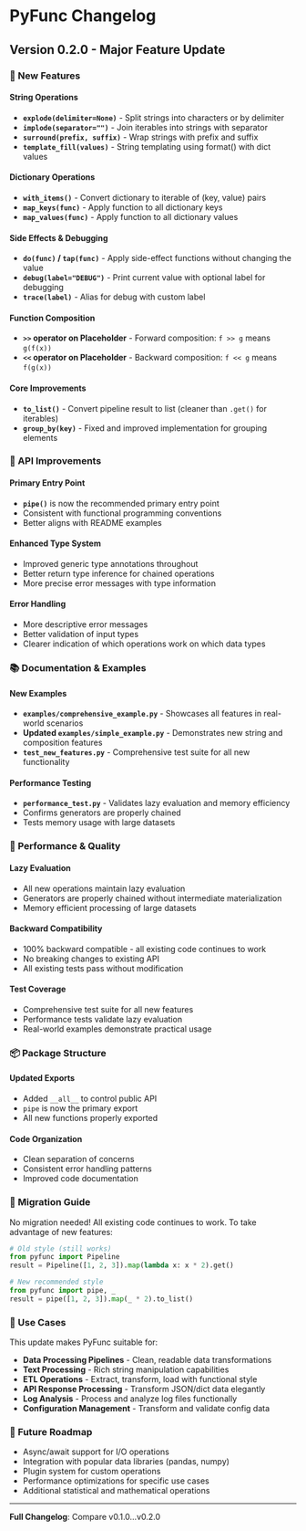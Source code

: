 # PyFunc Changelog

## Version 0.2.0 - Major Feature Update

### 🎉 New Features

#### String Operations
- **`explode(delimiter=None)`** - Split strings into characters or by delimiter
- **`implode(separator="")`** - Join iterables into strings with separator
- **`surround(prefix, suffix)`** - Wrap strings with prefix and suffix
- **`template_fill(values)`** - String templating using format() with dict values

#### Dictionary Operations
- **`with_items()`** - Convert dictionary to iterable of (key, value) pairs
- **`map_keys(func)`** - Apply function to all dictionary keys
- **`map_values(func)`** - Apply function to all dictionary values

#### Side Effects & Debugging
- **`do(func)` / `tap(func)`** - Apply side-effect functions without changing the value
- **`debug(label="DEBUG")`** - Print current value with optional label for debugging
- **`trace(label)`** - Alias for debug with custom label

#### Function Composition
- **`>>` operator on Placeholder** - Forward composition: `f >> g` means `g(f(x))`
- **`<<` operator on Placeholder** - Backward composition: `f << g` means `f(g(x))`

#### Core Improvements
- **`to_list()`** - Convert pipeline result to list (cleaner than `.get()` for iterables)
- **`group_by(key)`** - Fixed and improved implementation for grouping elements

### 🔧 API Improvements

#### Primary Entry Point
- **`pipe()`** is now the recommended primary entry point
- Consistent with functional programming conventions
- Better aligns with README examples

#### Enhanced Type System
- Improved generic type annotations throughout
- Better return type inference for chained operations
- More precise error messages with type information

#### Error Handling
- More descriptive error messages
- Better validation of input types
- Clearer indication of which operations work on which data types

### 📚 Documentation & Examples

#### New Examples
- **`examples/comprehensive_example.py`** - Showcases all features in real-world scenarios
- **Updated `examples/simple_example.py`** - Demonstrates new string and composition features
- **`test_new_features.py`** - Comprehensive test suite for all new functionality

#### Performance Testing
- **`performance_test.py`** - Validates lazy evaluation and memory efficiency
- Confirms generators are properly chained
- Tests memory usage with large datasets

### 🚀 Performance & Quality

#### Lazy Evaluation
- All new operations maintain lazy evaluation
- Generators are properly chained without intermediate materialization
- Memory efficient processing of large datasets

#### Backward Compatibility
- 100% backward compatible - all existing code continues to work
- No breaking changes to existing API
- All existing tests pass without modification

#### Test Coverage
- Comprehensive test suite for all new features
- Performance tests validate lazy evaluation
- Real-world examples demonstrate practical usage

### 📦 Package Structure

#### Updated Exports
- Added `__all__` to control public API
- `pipe` is now the primary export
- All new functions properly exported

#### Code Organization
- Clean separation of concerns
- Consistent error handling patterns
- Improved code documentation

### 🔄 Migration Guide

No migration needed! All existing code continues to work. To take advantage of new features:

```python
# Old style (still works)
from pyfunc import Pipeline
result = Pipeline([1, 2, 3]).map(lambda x: x * 2).get()

# New recommended style
from pyfunc import pipe, _
result = pipe([1, 2, 3]).map(_ * 2).to_list()
```

### 🎯 Use Cases

This update makes PyFunc suitable for:
- **Data Processing Pipelines** - Clean, readable data transformations
- **Text Processing** - Rich string manipulation capabilities
- **ETL Operations** - Extract, transform, load with functional style
- **API Response Processing** - Transform JSON/dict data elegantly
- **Log Analysis** - Process and analyze log files functionally
- **Configuration Management** - Transform and validate config data

### 🔮 Future Roadmap

- Async/await support for I/O operations
- Integration with popular data libraries (pandas, numpy)
- Plugin system for custom operations
- Performance optimizations for specific use cases
- Additional statistical and mathematical operations

---

**Full Changelog**: Compare v0.1.0...v0.2.0